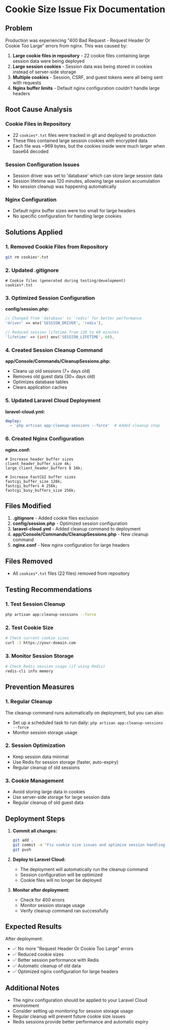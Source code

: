# Cookie Size Issue Fix Documentation

## Problem
Production was experiencing "400 Bad Request - Request Header Or Cookie Too Large" errors from nginx. This was caused by:

1. **Large cookie files in repository** - 22 cookie files containing large session data were being deployed
2. **Large session cookies** - Session data was being stored in cookies instead of server-side storage
3. **Multiple cookies** - Session, CSRF, and guest tokens were all being sent with requests
4. **Nginx buffer limits** - Default nginx configuration couldn't handle large headers

## Root Cause Analysis

### Cookie Files in Repository
- 22 `cookies*.txt` files were tracked in git and deployed to production
- These files contained large session cookies with encrypted data
- Each file was ~969 bytes, but the cookies inside were much larger when base64 decoded

### Session Configuration Issues
- Session driver was set to 'database' which can store large session data
- Session lifetime was 120 minutes, allowing large session accumulation
- No session cleanup was happening automatically

### Nginx Configuration
- Default nginx buffer sizes were too small for large headers
- No specific configuration for handling large cookies

## Solutions Applied

### 1. Removed Cookie Files from Repository
```bash
git rm cookies*.txt
```

### 2. Updated .gitignore
```gitignore
# Cookie files (generated during testing/development)
cookies*.txt
```

### 3. Optimized Session Configuration
**config/session.php:**
```php
// Changed from 'database' to 'redis' for better performance
'driver' => env('SESSION_DRIVER', 'redis'),

// Reduced session lifetime from 120 to 60 minutes
'lifetime' => (int) env('SESSION_LIFETIME', 60),
```

### 4. Created Session Cleanup Command
**app/Console/Commands/CleanupSessions.php:**
- Cleans up old sessions (7+ days old)
- Removes old guest data (30+ days old)
- Optimizes database tables
- Clears application caches

### 5. Updated Laravel Cloud Deployment
**laravel-cloud.yml:**
```yaml
deploy:
  - 'php artisan app:cleanup-sessions --force'  # Added cleanup step
```

### 6. Created Nginx Configuration
**nginx.conf:**
```nginx
# Increase header buffer sizes
client_header_buffer_size 4k;
large_client_header_buffers 8 16k;

# Increase FastCGI buffer sizes
fastcgi_buffer_size 128k;
fastcgi_buffers 4 256k;
fastcgi_busy_buffers_size 256k;
```

## Files Modified

1. **.gitignore** - Added cookie files exclusion
2. **config/session.php** - Optimized session configuration
3. **laravel-cloud.yml** - Added cleanup command to deployment
4. **app/Console/Commands/CleanupSessions.php** - New cleanup command
5. **nginx.conf** - New nginx configuration for large headers

## Files Removed
- All `cookies*.txt` files (22 files) removed from repository

## Testing Recommendations

### 1. Test Session Cleanup
```bash
php artisan app:cleanup-sessions --force
```

### 2. Test Cookie Size
```bash
# Check current cookie sizes
curl -I https://your-domain.com
```

### 3. Monitor Session Storage
```bash
# Check Redis session usage (if using Redis)
redis-cli info memory
```

## Prevention Measures

### 1. Regular Cleanup
The cleanup command runs automatically on deployment, but you can also:
- Set up a scheduled task to run daily: `php artisan app:cleanup-sessions --force`
- Monitor session storage usage

### 2. Session Optimization
- Keep session data minimal
- Use Redis for session storage (faster, auto-expiry)
- Regular cleanup of old sessions

### 3. Cookie Management
- Avoid storing large data in cookies
- Use server-side storage for large session data
- Regular cleanup of old guest data

## Deployment Steps

1. **Commit all changes:**
   ```bash
   git add .
   git commit -m "Fix cookie size issues and optimize session handling"
   git push
   ```

2. **Deploy to Laravel Cloud:**
   - The deployment will automatically run the cleanup command
   - Session configuration will be optimized
   - Cookie files will no longer be deployed

3. **Monitor after deployment:**
   - Check for 400 errors
   - Monitor session storage usage
   - Verify cleanup command ran successfully

## Expected Results

After deployment:
- ✅ No more "Request Header Or Cookie Too Large" errors
- ✅ Reduced cookie sizes
- ✅ Better session performance with Redis
- ✅ Automatic cleanup of old data
- ✅ Optimized nginx configuration for large headers

## Additional Notes

- The nginx configuration should be applied to your Laravel Cloud environment
- Consider setting up monitoring for session storage usage
- Regular cleanup will prevent future cookie size issues
- Redis sessions provide better performance and automatic expiry 
